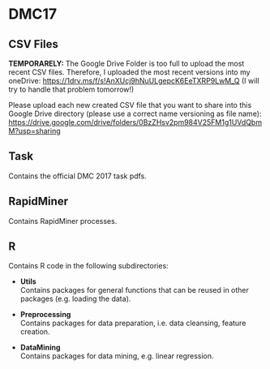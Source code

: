# DMC17
## CSV Files
**TEMPORARELY:**
The Google Drive Folder is too full to upload the most recent CSV files. Therefore, I uploaded the most recent versions into my oneDrive:
https://1drv.ms/f/s!AnXUcj9hNuULgepcK6EeTXRP9LwM_Q
(I will try to handle that problem tomorrow!)

Please upload each new created CSV file that you want to share into this Google Drive directory (please use a correct name versioning as file name):  
https://drive.google.com/drive/folders/0BzZHsv2pm984V25FM1g1UVdQbmM?usp=sharing  


## Task
Contains the official DMC 2017 task pdfs.
  
  
## RapidMiner
Contains RapidMiner processes.  


## R
Contains R code in the following subdirectories:
* **Utils**  
Contains packages for general functions that can be reused in other packages (e.g. loading the data).

* **Preprocessing**  
Contains packages for data preparation, i.e. data cleansing, feature creation.

* **DataMining**  
Contains packages for data mining, e.g. linear regression.


